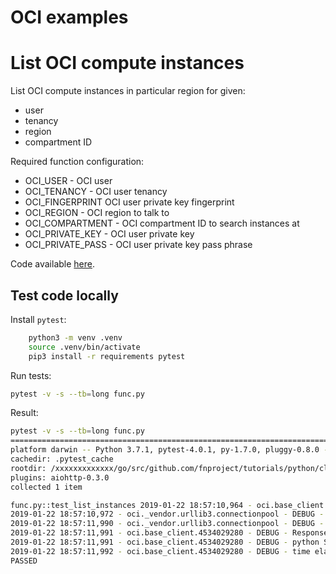 # OCI examples

# List OCI compute instances

List OCI compute instances in particular region for given:

 - user
 - tenancy
 - region
 - compartment ID

Required function configuration:

  - OCI_USER - OCI user
  - OCI_TENANCY - OCI user tenancy
  - OCI_FINGERPRINT OCI user private key fingerprint
  - OCI_REGION - OCI region to talk to
  - OCI_COMPARTMENT - OCI compartment ID to search instances at
  - OCI_PRIVATE_KEY - OCI user private key
  - OCI_PRIVATE_PASS - OCI user private key pass phrase


Code available [here](oci-instances-func).

## Test code locally

Install `pytest`:

```bash
    python3 -m venv .venv
    source .venv/bin/activate
    pip3 install -r requirements pytest
```

Run tests:
```bash
pytest -v -s --tb=long func.py
```

Result:
```bash
pytest -v -s --tb=long func.py 
=========================================================================================================================== test session starts ============================================================================================================================
platform darwin -- Python 3.7.1, pytest-4.0.1, py-1.7.0, pluggy-0.8.0 -- /Library/Frameworks/Python.framework/Versions/3.7/bin/python3.7
cachedir: .pytest_cache
rootdir: /xxxxxxxxxxxxx/go/src/github.com/fnproject/tutorials/python/cloud/oracle/oci-instances-func, inifile:
plugins: aiohttp-0.3.0
collected 1 item                                                                                                                                                                                                                                                           

func.py::test_list_instances 2019-01-22 18:57:10,964 - oci.base_client.4534029280 - INFO - Request: GET https://iaas.us-phoenix-1.oraclecloud.com/xxxxxxxxx/instances/
2019-01-22 18:57:10,972 - oci._vendor.urllib3.connectionpool - DEBUG - Starting new HTTPS connection (1): iaas.us-phoenix-1.oraclecloud.com
2019-01-22 18:57:11,990 - oci._vendor.urllib3.connectionpool - DEBUG - https://iaas.us-phoenix-1.oraclecloud.com:443 "GET /20160918/instances/?compartmentId=xxxxxxxxxxxxxxxxxxxxxxxxxxxxxxxxxx HTTP/1.1" 200 2
2019-01-22 18:57:11,991 - oci.base_client.4534029280 - DEBUG - Response status: 200
2019-01-22 18:57:11,991 - oci.base_client.4534029280 - DEBUG - python SDK time elapsed for deserializing: 0.0002571679999998633
2019-01-22 18:57:11,992 - oci.base_client.4534029280 - DEBUG - time elapsed for request: 1.027703139
PASSED

```
